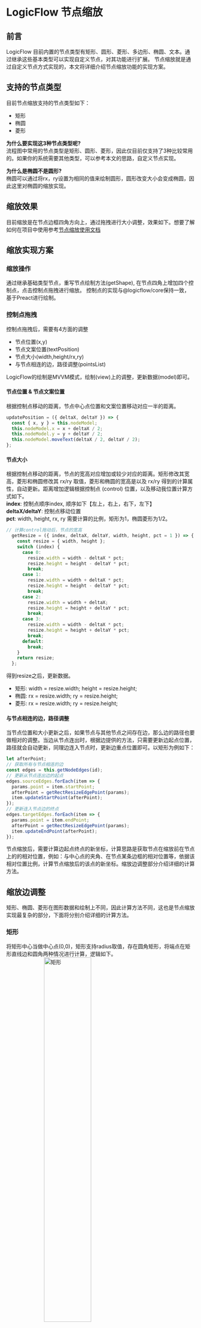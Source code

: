 # LogicFlow 节点缩放

## 前言
LogicFlow 目前内置的节点类型有矩形、圆形、菱形、多边形、椭圆、文本。通过继承这些基本类型可以实现自定义节点，对其功能进行扩展。
节点缩放就是通过自定义节点方式实现的，本文将详细介绍节点缩放功能的实现方案。

## 支持的节点类型
目前节点缩放支持的节点类型如下：
- 矩形
- 椭圆
- 菱形    

**为什么要实现这3种节点类型呢?**   
流程图中常用的节点类型是矩形、圆形、菱形，因此仅目前仅支持了3种比较常用的。如果你的系统需要其他类型，可以参考本文的思路，自定义节点实现。  

**为什么是椭圆不是圆形?**  
椭圆可以通过将rx，ry设置为相同的值来绘制圆形，圆形改变大小会变成椭圆，因此这里对椭圆的缩放实现。

## 缩放效果
目前缩放是在节点边框四角方向上，通过拖拽进行大小调整，效果如下。想要了解如何在项目中使用参考[节点缩放使用文档](/guide/extension/extension-node-resize.html)

<example href="/examples/#/extension/node-resize" :height="450" ></example>

## 缩放实现方案
### 缩放操作
通过继承基础类型节点，重写节点绘制方法(getShape), 在节点四角上增加四个控制点，点击控制点拖拽进行缩放。
控制点的实现与@logicflow/core保持一致，基于Preact进行绘制。
### 控制点拖拽
控制点拖拽后，需要有4方面的调整
  - 节点位置(x,y)
  - 节点文案位置(textPosition)
  - 节点大小(width,height/rx,ry)
  - 与节点相连的边，路径调整(pointsList)  

LogicFlow的绘制是MVVM模式，绘制(view)上的调整，更新数据(model)即可。
#### 节点位置 & 节点文案位置
根据控制点移动的距离，节点中心点位置和文案位置移动对应一半的距离。
```js
updatePosition = ({ deltaX, deltaY }) => {
  const { x, y } = this.nodeModel;
  this.nodeModel.x = x + deltaX / 2;
  this.nodeModel.y = y + deltaY / 2;
  this.nodeModel.moveText(deltaX / 2, deltaY / 2);
};
```
#### 节点大小
根据控制点移动的距离，节点的宽高对应增加或较少对应的距离。矩形修改其宽高，菱形和椭圆修改其 rx/ry 取值，菱形和椭圆的宽高是以及 rx/ry 得到的计算属性，自动更新。距离增加逻辑根据控制点 (control) 位置，以及移动我位置计算方式如下。  
**index**:  控制点顺序index, 顺序如下【左上，右上，右下，左下】  
**deltaX/deltaY**:  控制点移动位置  
**pct**:  width, height, rx, ry 需要计算的比例，矩形为1，椭圆菱形为1/2。  
```js
// 计算control拖动后，节点的宽高
  getResize = ({ index, deltaX, deltaY, width, height, pct = 1 }) => {
    const resize = { width, height };
    switch (index) {
      case 0:
        resize.width = width - deltaX * pct;
        resize.height = height - deltaY * pct;
        break;
      case 1:
        resize.width = width + deltaX * pct;
        resize.height = height - deltaY * pct;
        break;
      case 2:
        resize.width = width + deltaX;
        resize.height = height + deltaY * pct;
        break;
      case 3:
        resize.width = width - deltaX * pct;
        resize.height = height + deltaY * pct;
        break;
      default:
        break;
    }
    return resize;
  };
```
得到resize之后，更新数据。
- 矩形: width = resize.width; height = resize.height;
- 椭圆: rx = resize.width; ry = resize.height;
- 菱形: rx = resize.width; ry = resize.height;

#### 与节点相连的边，路径调整
当节点位置和大小更新之后，如果节点与其他节点之间存在边，那么边的路径也要做相对的调整。当边从节点连出时，根据边提供的方法，只需要更新边起点位置，路径就会自动更新，同理边连入节点时，更新边重点位置即可。以矩形为例如下：
```js
let afterPoint;
// 获取所有与节点相连的边
const edges = this.getNodeEdges(id);
// 更新从节点连出边的起点
edges.sourceEdges.forEach(item => {
  params.point = item.startPoint;
  afterPoint = getRectResizeEdgePoint(params);
  item.updateStartPoint(afterPoint);
});
// 更新连入节点边的终点
edges.targetEdges.forEach(item => {
  params.point = item.endPoint;
  afterPoint = getRectResizeEdgePoint(params);
  item.updateEndPoint(afterPoint);
});
```
节点缩放后，需要计算边起点终点的新坐标，计算思路是获取节点在缩放前在节点上的的相对位置，例如：与中心点的夹角、在节点某条边框的相对位置等，依据该相对位置比例，计算节点缩放后的该点的新坐标。缩放边调整部分介绍详细的计算方法。
## 缩放边调整
矩形、椭圆、菱形在图形数据和绘制上不同，因此计算方法不同，这也是节点缩放实现最复杂的部分，下面将分别介绍详细的计算方法。
### 矩形
将矩形中心当做中心点(0,0)，矩形支持radius取值，存在圆角矩形，将端点在矩形直线边和圆角两种情况进行计算，逻辑如下。  
<img src="https://dpubstatic.udache.com/static/dpubimg/Vxibx5_JaH/rect1111.jpeg" alt="矩形" style="width: 50%; margin-left: 20%"/>
<img src="https://dpubstatic.udache.com/static/dpubimg/-2IFZJ7u8S/rectResize.jpeg" alt="矩形resize" style="width: 70%; margin-left: 15%"/>

### 椭圆
将椭圆中心当做中心点(0,0)，计算缩放前边的端点与X轴的夹角θ，缩放后保持夹角θ不变计算新坐标。
<img src="https://dpubstatic.udache.com/static/dpubimg/KGcedaNUOz/ellipseResize.jpeg" alt="椭圆resize" style="width: 70%; margin-left: 15%"/>

### 菱形
将菱形中心当做中心点(0,0), 如下图所示，首先计算点P到点E的距离L，然后计算出L占NE距离的比例pct，缩放后保持pct不变计算新坐标。当点P坐标大于0时以点E作为参考点进行比例计算，当点P坐标小于0时，以点W作为参考点进行比例计算。
<img src="https://dpubstatic.udache.com/static/dpubimg/rYtOA0CC7V/diamondResize.jpeg" alt="菱形resize" style="width: 70%; margin-left: 15%"/>

## 个性化配置
### 缩放范围
节点设置缩放的范围，当拖动控制点调整大小达到最大或最小值时，节点大小不会再改变，支持的配置以及默认取值如下。
```js
   // 缩放范围
  sizeRange: {
    rect: {
      minWidth: 30,
      minHeight: 30,
      maxWidth: 300,
      maxHeight: 300,
    },
    ellipse: {
      minRx: 15,
      minRy: 15,
      maxRx: 150,
      maxRy: 150,
    },
    diamond: {
      minRx: 15,
      minRy: 15,
      maxRx: 150,
      maxRy: 150,
    },
  },
```
### 拖动step
当拖动step=n时候，节点坐标会更新 step/2= n/2。step默认取值为2，当设置了网格grid之后，默认取值为 2 * grid。  
- 默认取值为2，是为了保证缩放后节点坐标为证书
- 设置了grid之后，为了能够保证能够依然高效实用对齐线功能，因此step默认设置为2 * grid，由此也会带来一些问题，当grid取值为10以上的值时，操作上会感觉节点缩放不太流畅。这个时候也可以手动修改step值，这个时候需要宿主系统功能上做下权衡取舍。

### 样式
增加节点调整后，为了使整体样式个更加舒适，在插件内部设置了节点的主题样式，宿主可以对其进行覆盖设置。
```js
// 设置默认样式，主要将outlineColor设置为透明，不再展示core包中默认的节点外框
    lf.setTheme({
      rect: {
        strokeWidth: 2,
        outlineColor: 'transparent',
      },
      ellipse: {
        strokeWidth: 2,
        outlineColor: 'transparent',
      },
      diamond: {
        strokeWidth: 2,
        outlineColor: 'transparent',
      },
    });
```
为了能让宿主自由调整一些样式，支持节点缩放边框以及控制点样式调整，支持的样式以及默认值如下。
```js 
// 边框和contol拖动点样式的设置
  style: {
    outline: {
      stroke: '#000000',
      strokeWidth: 1,
      strokeDasharray: '3,3',
    },
    controlPoint: {
      width: 7,
      height: 7,
      fill: '#FFFFFF',
      stroke: '#000000',
    },
  },
```
## 事件
节点缩放后，定义了 `node:resize` 事件，并抛出节点缩放前和缩放后的基础信息、大小、位置信息，方便宿主可以进行其他操作。

## 自定义节点使用
 为了能够使自定义节点使用缩放功能，内部将 `RectResize`,   `EllipseResize` ,  `DiamondResize` 导出，通过继承 `RectResize.model` , `RectResize.view` 等实现缩放。
## 最后
以上介绍了节点缩放功能的实现方案，如果对此插件实现有想法的同学，欢迎在用户群交流~。
